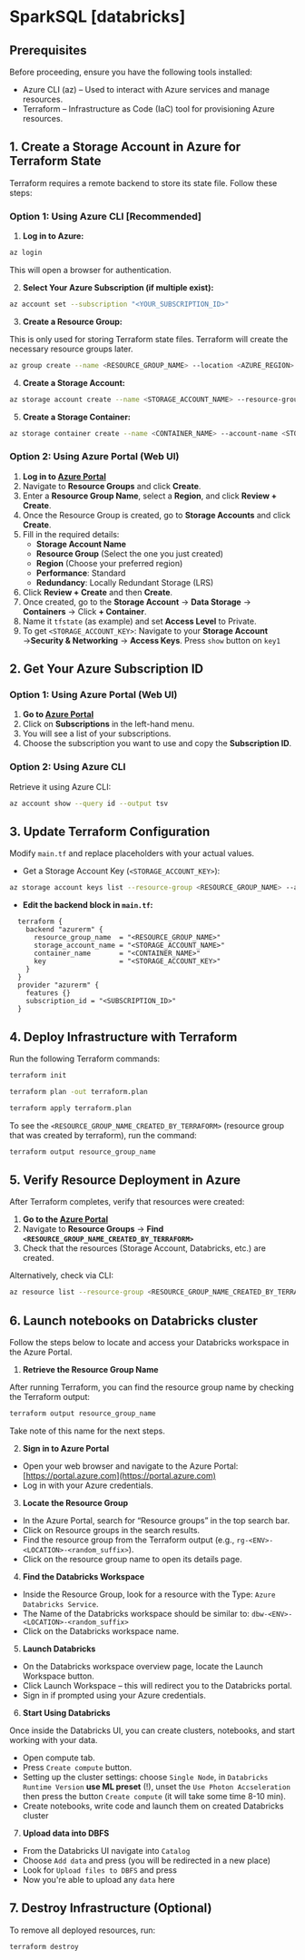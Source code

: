 # SparkSQL [databricks]

## Prerequisites

Before proceeding, ensure you have the following tools installed:

- Azure CLI (az) – Used to interact with Azure services and manage resources.
- Terraform – Infrastructure as Code (IaC) tool for provisioning Azure resources.

## 1. Create a Storage Account in Azure for Terraform State

Terraform requires a remote backend to store its state file. Follow these steps:

### **Option 1: Using Azure CLI [Recommended]**

1. **Log in to Azure:**

```bash
az login
```

This will open a browser for authentication.

2. **Select Your Azure Subscription (if multiple exist):**

```bash
az account set --subscription "<YOUR_SUBSCRIPTION_ID>"
```

3. **Create a Resource Group:**

This is only used for storing Terraform state files. Terraform will create the necessary resource groups later.
```bash
az group create --name <RESOURCE_GROUP_NAME> --location <AZURE_REGION>
```

4. **Create a Storage Account:**

```bash
az storage account create --name <STORAGE_ACCOUNT_NAME> --resource-group <RESOURCE_GROUP_NAME> --location <AZURE_REGION> --sku Standard_LRS
```

5. **Create a Storage Container:**

```bash
az storage container create --name <CONTAINER_NAME> --account-name <STORAGE_ACCOUNT_NAME>
```

### **Option 2: Using Azure Portal (Web UI)**
1. **Log in to [Azure Portal](https://portal.azure.com/)**
2. Navigate to **Resource Groups** and click **Create**.
3. Enter a **Resource Group Name**, select a **Region**, and click **Review + Create**.
4. Once the Resource Group is created, go to **Storage Accounts** and click **Create**.
5. Fill in the required details:
   - **Storage Account Name**
   - **Resource Group** (Select the one you just created)
   - **Region** (Choose your preferred region)
   - **Performance**: Standard
   - **Redundancy**: Locally Redundant Storage (LRS)
6. Click **Review + Create** and then **Create**.
7. Once created, go to the **Storage Account** → **Data Storage** → **Containers** → Click **+ Container**.
8. Name it `tfstate`  (as example) and set **Access Level** to Private.
9. To get `<STORAGE_ACCOUNT_KEY>`: Navigate to your **Storage Account** →**Security & Networking** → **Access Keys**. Press `show` button on `key1`

## 2. Get Your Azure Subscription ID

### **Option 1: Using Azure Portal (Web UI)**

1. **Go to [Azure Portal](https://portal.azure.com/)**
2. Click on **Subscriptions** in the left-hand menu.
3. You will see a list of your subscriptions.
4. Choose the subscription you want to use and copy the **Subscription ID**.

### **Option 2: Using Azure CLI**

Retrieve it using Azure CLI:

```bash
az account show --query id --output tsv
```

## 3. Update Terraform Configuration

Modify `main.tf` and replace placeholders with your actual values.

- Get a Storage Account Key (`<STORAGE_ACCOUNT_KEY>`):

```bash
az storage account keys list --resource-group <RESOURCE_GROUP_NAME> --account-name <STORAGE_ACCOUNT_NAME> --query "[0].value"
```

- **Edit the backend block in `main.tf`:**

```hcl
  terraform {
    backend "azurerm" {
      resource_group_name  = "<RESOURCE_GROUP_NAME>"
      storage_account_name = "<STORAGE_ACCOUNT_NAME>"
      container_name       = "<CONTAINER_NAME>"
      key                  = "<STORAGE_ACCOUNT_KEY>"
    }
  }
  provider "azurerm" {
    features {}
    subscription_id = "<SUBSCRIPTION_ID>"
  }
```

## 4. Deploy Infrastructure with Terraform

Run the following Terraform commands:

```bash
terraform init
```  

```bash
terraform plan -out terraform.plan
```  

```bash
terraform apply terraform.plan
```  

To see the `<RESOURCE_GROUP_NAME_CREATED_BY_TERRAFORM>` (resource group that was created by terraform), run the command:

```bash
terraform output resource_group_name
```

## 5. Verify Resource Deployment in Azure

After Terraform completes, verify that resources were created:

1. **Go to the [Azure Portal](https://portal.azure.com/)**
2. Navigate to **Resource Groups** → **Find `<RESOURCE_GROUP_NAME_CREATED_BY_TERRAFORM>`**
3. Check that the resources (Storage Account, Databricks, etc.) are created.

Alternatively, check via CLI:

```bash
az resource list --resource-group <RESOURCE_GROUP_NAME_CREATED_BY_TERRAFORM> --output table
```

## 6. Launch notebooks on Databricks cluster

Follow the steps below to locate and access your Databricks workspace in the Azure Portal.

1. **Retrieve the Resource Group Name**

After running Terraform, you can find the resource group name by checking the Terraform output:

```bash
terraform output resource_group_name
```

Take note of this name for the next steps.

2. **Sign in to Azure Portal**

- Open your web browser and navigate to the Azure Portal: [https://portal.azure.com](https://portal.azure.com)
- Log in with your Azure credentials.

3. **Locate the Resource Group**

- In the Azure Portal, search for “Resource groups” in the top search bar.
- Click on Resource groups in the search results.
- Find the resource group from the Terraform output (e.g., `rg-<ENV>-<LOCATION>-<random_suffix>`).
- Click on the resource group name to open its details page.

4. **Find the Databricks Workspace**

- Inside the Resource Group, look for a resource with the Type: `Azure Databricks Service`.
- The Name of the Databricks workspace should be similar to: `dbw-<ENV>-<LOCATION>-<random_suffix>`
- Click on the Databricks workspace name.

5. **Launch Databricks**

- On the Databricks workspace overview page, locate the Launch Workspace button.
- Click Launch Workspace – this will redirect you to the Databricks portal.
- Sign in if prompted using your Azure credentials.

6. **Start Using Databricks**

Once inside the Databricks UI, you can create clusters, notebooks, and start working with your data.

- Open compute tab.
- Press `Create compute` button.
- Setting up the cluster settings: choose `Single Node`, in `Databricks Runtime Version` **use ML preset** (!), unset the `Use Photon Accseleration` then press the button `Create compute` (it will take some time 8-10 min).
- Create notebooks, write code and launch them on created Databricks cluster

7. **Upload data into DBFS**

- From the Databricks UI navigate into `Catalog`
- Choose `Add data` and press (you will be redirected in a new place)
- Look for `Upload files to DBFS` and press
- Now you're able to upload any `data` here

## 7. Destroy Infrastructure (Optional)

To remove all deployed resources, run:

```bash
terraform destroy
```
